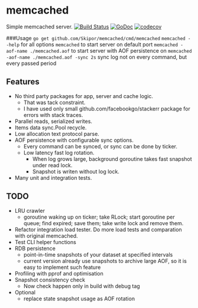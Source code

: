 # memcached
Simple memcached server. 
[![Build Status](https://api.travis-ci.org/Skipor/memcached.svg)](https://travis-ci.org/Skipor/memcached)  [![GoDoc](https://godoc.org/github.com/Skipor/memcached?status.svg)](https://godoc.org/github.com/Skipor/memcached)  [![codecov](https://codecov.io/gh/Skipor/memcached/branch/master/graph/badge.svg)](https://codecov.io/gh/Skipor/memcached)

###Usage
`go get github.com/Skipor/memcached/cmd/memcached`
`memcached --help` for all options
`memcached` to start server on default port
`memcached -aof-name ./memcached.aof` to start server with AOF persistence on
`memcached -aof-name ./memcached.aof -sync 2s` sync log not on every command, but every passed period


## Features

* No third party packages for app, server and cache logic.
  * That was tack constraint.
  * I have used only small github.com/facebookgo/stackerr package for errors with stack traces.
* Parallel reads, serialized writes.
* Items data sync.Pool recycle.
* Low allocation text protocol parse.
* AOF persistence with configurable sync options.
  * Every command can be synced, or sync can be done by ticker.
  * Low latency fast log rotation.
    * When log grows large, background goroutine takes fast snapshot under read lock.
    * Snapshot is writen without log lock.
* Many unit and integration tests.
    

## TODO
* LRU crawler
  * goroutine waking up on ticker; take RLock; start goroutine per queue; find expired; save them; take write lock and remove them.
* Refactor integration load tester. Do more load tests and comparation with original memcached.
* Test CLI helper functions
* RDB persistence
  * point-in-time snapshots of your dataset at specified intervals
  * current version already use snapshots to archive large AOF, so it is easy to implement such feature
* Profiling with pprof and optimisation
* Snapshot consistency check
  * Now check happen only in build with debug tag
* Optional
  * replace state snapshot usage as AOF rotation
